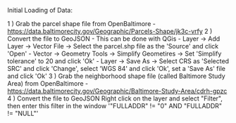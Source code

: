 Initial Loading of Data:

1 ) Grab the parcel shape file from OpenBaltimore - https://data.baltimorecity.gov/Geographic/Parcels-Shape/jk3c-vrfy
2 ) Convert the file to GeoJSON
	- This can be done with QGis
	- Layer -> Add Layer -> Vector File -> Select the parcel.shp file as the 'Source' and click 'Open'
	- Vector -> Geometry Tools -> Simplify Geometires -> Set 'Simplify tolerance' to 20 and click 'Ok'
	- Layer -> Save As -> Select CRS as 'Selected SRC' and click 'Change', select 'WGS 84' and click 'Ok', set a 'Save As' file and click 'Ok'
3 ) Grab the neighborhood shape file (called Baltimore Study Area) from OpenBaltimore - https://data.baltimorecity.gov/Geographic/Baltimore-Study-Area/cdrh-gpzc
4 ) Convert the file to GeoJSON
Right click on the layer and select "Filter", then enter this filter in the window '"FULLADDR" != "0" AND "FULLADDR" != "NULL"'